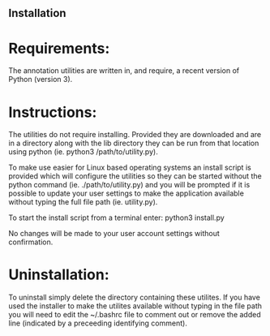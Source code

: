 ## Installation

# Requirements:

The annotation utilities are written in, and require, a recent version of Python (version 3).

# Instructions:

The utilities do not require installing. Provided they are downloaded and are in a directory along with the lib directory they can be run from that location using python (ie. python3 /path/to/utility.py).

To make use easier for Linux based operating systems an install script is provided which will configure the utilities so they can be started without the python command (ie. ./path/to/utility.py) and you will be prompted if it is possible to update your user settings to make the application available without typing the full file path (ie. utility.py).

To start the install script from a terminal enter:
python3 install.py

No changes will be made to your user account settings without confirmation.


# Uninstallation:

To uninstall simply delete the directory containing these utilites. If you have used the installer to make the utilites available without typing in the file path you will need to edit the ~/.bashrc file to comment out or remove the added line (indicated by a preceeding identifying comment).
